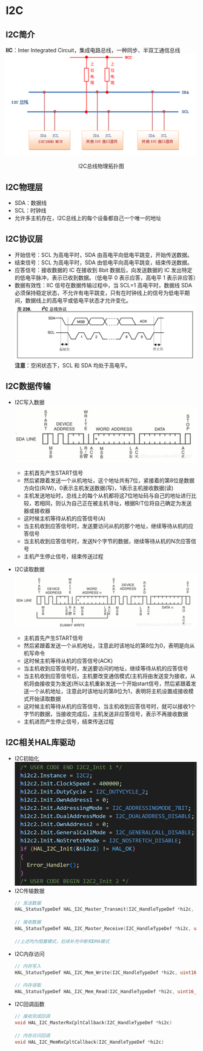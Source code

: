 # I2C

## I2C简介

**IIC**：Inter Integrated Circuit，集成电路总线，一种同步、半双工通信总线
![](assets\Snipaste_2024-01-30_18-09-47.png)
 <center> I2C总线物理拓扑图 </center>

## I2C物理层
- SDA：数据线
- SCL：时钟线
- 允许多主机存在，I2C总线上的每个设备都自己一个唯一的地址

## I2C协议层
- 开始信号：SCL 为高电平时，SDA 由高电平向低电平跳变，开始传送数据。
- 结束信号：SCL 为高电平时，SDA 由低电平向高电平跳变，结束传送数据。
- 应答信号：接收数据的 IC 在接收到 8bit 数据后，向发送数据的 IC 发出特定的低电平脉冲，表示已收到数据。（低电平 0 表示应答，高电平 1 表示非应答）
- 数据有效性：IIC 信号在数据传输过程中，当 SCL=1 高电平时，数据线 SDA 必须保持稳定状态，不允许有电平跳变，只有在时钟线上的信号为低电平期间，数据线上的高电平或低电平状态才允许变化。
![](assets\Snipaste_2024-01-30_18-24-41.png)
**注意**：空闲状态下，SCL 和 SDA 均处于高电平。

## I2C数据传输
- I2C写入数据
    ![](assets\Snipaste_2024-01-30_19-22-12.png)
    - 主机首先产生START信号
    - 然后紧跟着发送一个从机地址，这个地址共有7位，紧接着的第8位是数据方向位(R/W)，0表示主机发送数据(写)，1表示主机接收数据(读)
    - 主机发送地址时，总线上的每个从机都将这7位地址码与自己的地址进行比较，若相同，则认为自己正在被主机寻址，根据R/T位将自己确定为发送器或接收器
    - 这时候主机等待从机的应答信号(A)
    - 当主机收到应答信号时，发送要访问从机的那个地址，继续等待从机的应答信号
    - 当主机收到应答信号时，发送N个字节的数据，继续等待从机的N次应答信号
    - 主机产生停止信号，结束传送过程

- I2C读取数据
    ![](assets\Snipaste_2024-01-30_19-22-41.png)
    - 主机首先产生START信号
    - 然后紧跟着发送一个从机地址，注意此时该地址的第8位为0，表明是向从机写命令
    - 这时候主机等待从机的应答信号(ACK)
    - 当主机收到应答信号时，发送要访问的地址，继续等待从机的应答信号
    - 当主机收到应答信号后，主机要改变通信模式(主机将由发送变为接收，从机将由接收变为发送)所以主机重新发送一个开始start信号，然后紧跟着发送一个从机地址，注意此时该地址的第8位为1，表明将主机设置成接收模式开始读取数据
    - 这时候主机等待从机的应答信号，当主机收到应答信号时，就可以接收1个字节的数据，当接收完成后，主机发送非应答信号，表示不再接收数据
    - 主机进而产生停止信号，结束传送过程

## I2C相关HAL库驱动

- I2C初始化
  ![](assets\Snipaste_2024-01-30_20-08-47.png)
- I2C传输数据
  ```c
  // 发送数据
  HAL_StatusTypeDef HAL_I2C_Master_Transmit(I2C_HandleTypeDef *hi2c, uint16_t DevAddress, uint8_t *pData, uint16_t Size, uint32_t Timeout)

  // 接收数据
  HAL_StatusTypeDef HAL_I2C_Master_Receive(I2C_HandleTypeDef *hi2c, uint16_t DevAddress, uint8_t *pData, uint16_t Size, uint32_t Timeout)

  //上述均为阻塞模式，后续补充中断和DMA模式
  ```
- I2C内存访问
  ```c
  // 内存写入
  HAL_StatusTypeDef HAL_I2C_Mem_Write(I2C_HandleTypeDef *hi2c, uint16_t DevAddress, uint16_t MemAddress, uint16_t MemAddSize, uint8_t *pData, uint16_t Size, uint32_t Timeout)

  // 内存读取
  HAL_StatusTypeDef HAL_I2C_Mem_Read(I2C_HandleTypeDef *hi2c, uint16_t DevAddress, uint16_t MemAddress, uint16_t MemAddSize, uint8_t *pData, uint16_t Size, uint32_t Timeout)
  ```
- I2C回调函数
  ```c
  // 接收完成回调
  void HAL_I2C_MasterRxCpltCallback(I2C_HandleTypeDef *hi2c)

  // 内存访问回调
  void HAL_I2C_MemRxCpltCallback(I2C_HandleTypeDef *hi2c)
  ```